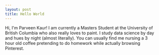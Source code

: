 ```yaml
---
layout: post
title: Hello World
---
```



Hi, I'm Parveen Kaur!
I am currently a Masters Student at the University of British Columbia who also really loves to paint. 
I study data science by day and hues by night (almost literally). You can usually find me nursing a 3 hour old coffee pretending to do homework while actually browsing Pinterest. 